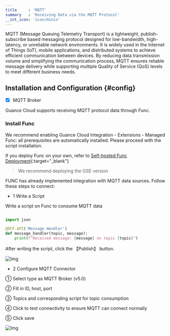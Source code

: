 ```yaml
---
title     : 'MQTT'
summary   : 'Receiving Data via the MQTT Protocol'
__int_icon: 'icon/minio'
---
```


MQTT (Message Queuing Telemetry Transport) is a lightweight, publish-subscribe based messaging protocol designed for low-bandwidth, high-latency, or unreliable network environments. It is widely used in the Internet of Things (IoT), mobile applications, and distributed systems to achieve efficient communication between devices. By reducing data transmission volume and simplifying the communication process, MQTT ensures reliable message delivery while supporting multiple Quality of Service (QoS) levels to meet different business needs.

## Installation and Configuration {#config}

- [x] MQTT Broker

Guance Cloud supports receiving MQTT protocol data through Func.

### Install Func

We recommend enabling Guance Cloud Integration - Extensions - Managed Func: all prerequisites are automatically installed. Please proceed with the script installation.

If you deploy Func on your own, refer to [Self-hosted Func Deployment](https://func.guance.com/doc/script-market-guance-integration/){:target="_blank"}

> We recommend deploying the GSE version

FUNC has already implemented integration with MQTT data sources. Follow these steps to connect:

- 1 Write a Script

Write a script on Func to consume MQTT data

```python

import json

@DFF.API('Message Handler')
def message_handler(topic, message):
    print(f"Received message: {message} on topic {topic}")

```

After writing the script, click the 【Publish】 button.

![Img](./imgs/mqtt-code.png)

- 2 Configure MQTT Connector

① Select type as MQTT Broker (v5.0)

② Fill in ID, host, port

③ Topics and corresponding script for topic consumption

④ Click to test connectivity to ensure MQTT can connect normally

⑤ Click save

![Img](./imgs/mqtt-func-config.png)
